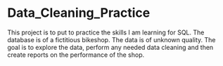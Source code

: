 # Data_Cleaning_Practice
This project is to put to practice the skills I am learning for SQL.  The database is of a fictitious bikeshop.  The data is of unknown quality.  The goal is to explore the data, perform any needed data cleaning and then create reports on the performance of the shop.
